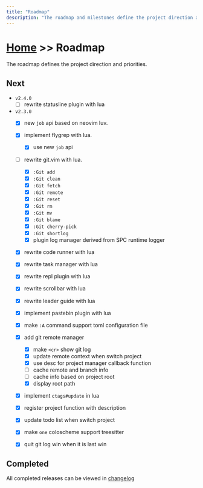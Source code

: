 ```yaml
---
title: "Roadmap"
description: "The roadmap and milestones define the project direction and priorities."
---
```


# [Home](../) >> Roadmap

The roadmap defines the project direction and priorities.

## Next

- `v2.4.0`
  - [ ] rewrite statusline plugin with lua

- `v2.3.0`
  - [x] new `job` api based on neovim luv.
  - [x] implement flygrep with lua.
    - [x] use new `job` api
  - [ ] rewrite git.vim with lua.
    - [x] `:Git add`
    - [x] `:Git clean`
    - [x] `:Git fetch`
    - [x] `:Git remote`
    - [x] `:Git reset`
    - [x] `:Git rm`
    - [x] `:Git mv`
    - [x] `:Git blame`
    - [x] `:Git cherry-pick`
    - [x] `:Git shortlog`
    - [x] plugin log manager derived from SPC runtime logger
  - [x] rewrite code runner with lua
  - [x] rewrite task manager with lua
  - [x] rewrite repl plugin with lua
  - [x] rewrite scrollbar with lua
  - [x] rewrite leader guide with lua
  - [x] implement pastebin plugin with lua
  - [x] make `:A` command support toml configuration file
  - [x] add git remote manager
    - [x] make `<cr>` show git log
    - [x] update remote context when switch project
    - [x] use desc for project manager callback function
    - [ ] cache remote and branch info
    - [ ] cache info based on project root
    - [x] display root path
  - [x] implement `ctags#update` in lua
  - [x] register project function with description
  - [x] update todo list when switch project
  - [x] make `one` coloscheme support treesitter
  - [x] quit git log win when it is last win


## Completed

All completed releases can be viewed in [changelog](../development/#Changelog)

